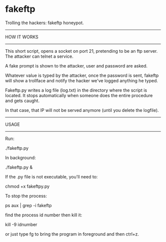 # fakeftp
Trolling the hackers: fakeftp honeypot.

************
HOW IT WORKS
************

This short script, opens a socket on port 21, pretending to be an ftp server.
The attacker can telnet a service.

A fake prompt is shown to the attacker, user and password are asked.

Whatever value is typed by the attacker, once the password is sent, fakeftp will show a trollface and notify the hacker we've logged anything he typed.

Fakeftp.py writes a log file (log.txt) in the directory where the script is located. 
It stops automatically when someone does the entire procedure and gets caught.

In that case, that IP will not be served anymore (until you delete the logfile).

*****
USAGE
*****

Run:

./fakeftp.py

In background:

./fakeftp.py & 

If the .py file is not executable, you'll need to:

chmod +x fakeftpy.py

To stop the process:

ps aux | grep -i fakeftp 

find the process id number then kill it:

kill -9 idnumber

or just type fg to bring the program in foreground and then ctrl+z.

